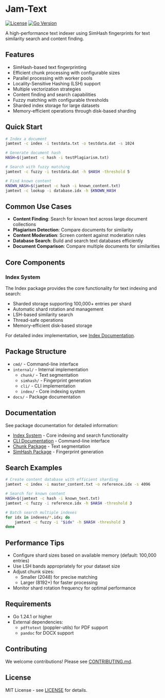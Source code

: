# Jam-Text

[![License](https://img.shields.io/badge/license-MIT-blue.svg)](LICENSE)
[![Go Version](https://img.shields.io/badge/go-1.24.1-blue.svg)](https://golang.org/dl/)

A high-performance text indexer using SimHash fingerprints for text similarity search and content finding.

## Features
- SimHash-based text fingerprinting
- Efficient chunk processing with configurable sizes
- Parallel processing with worker pools
- Locality-Sensitive Hashing (LSH) support
- Multiple vectorization strategies
- Content finding and search capabilities
- Fuzzy matching with configurable thresholds
- Sharded index storage for large datasets
- Memory-efficient operations through disk-based sharding

## Quick Start
```bash
# Index a document
jamtext -c index -i testdata.txt -o testdata.dat -s 1024

# Generate document hash
HASH=$(jamtext -c hash -i testPlagiarism.txt)

# Search with fuzzy matching
jamtext -c fuzzy -i testdata.dat -h $HASH -threshold 5

# Find known content
KNOWN_HASH=$(jamtext -c hash -i known_content.txt)
jamtext -c lookup -i database.idx -h $KNOWN_HASH
```

## Common Use Cases
- **Content Finding**: Search for known text across large document collections
- **Plagiarism Detection**: Compare documents for similarity
- **Content Moderation**: Screen content against moderation rules
- **Database Search**: Build and search text databases efficiently
- **Document Comparison**: Compare multiple documents for similarities

## Core Components

### Index System
The Index package provides the core functionality for text indexing and search:
- Sharded storage supporting 100,000+ entries per shard
- Automatic shard rotation and management
- LSH-based similarity search
- Thread-safe operations
- Memory-efficient disk-based storage

For detailed index implementation, see [Index Documentation](docs/Index_Readme.md).

## Package Structure
- `cmd/` - Command-line interface
- `internal/` - Internal implementation
  - `chunk/` - Text segmentation
  - `simhash/` - Fingerprint generation
  - `cli/` - CLI implementation
  - `index/` - Core indexing system
- `docs/` - Package documentation

## Documentation
See package documentation for detailed information:
- [Index System](docs/Index_Readme.md) - Core indexing and search functionality
- [CLI Documentation](docs/cli.md) - Command-line interface
- [Chunk Package](docs/chunking.md) - Text segmentation
- [SimHash Package](docs/simhash.md) - Fingerprint generation

## Search Examples
```bash
# Create content database with efficient sharding
jamtext -c index -i master_content.txt -o reference.idx -s 4096

# Search for known content
HASH=$(jamtext -c hash -i known_text.txt)
jamtext -c fuzzy -i reference.idx -h $HASH -threshold 3

# Batch search multiple indexes
for idx in indexes/*.idx; do
    jamtext -c fuzzy -i "$idx" -h $HASH -threshold 3
done
```

## Performance Tips
- Configure shard sizes based on available memory (default: 100,000 entries)
- Use LSH bands appropriately for your dataset size
- Adjust chunk sizes:
  - Smaller (2048) for precise matching
  - Larger (8192+) for faster processing
- Monitor shard rotation frequency for optimal performance

## Requirements
- Go 1.24.1 or higher
- External dependencies:
  - `pdftotext` (poppler-utils) for PDF support
  - `pandoc` for DOCX support

## Contributing
We welcome contributions! Please see [CONTRIBUTING.md](CONTRIBUTING.md).

## License
MIT License - see [LICENSE](LICENSE) for details.
